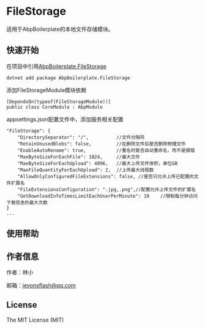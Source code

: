 # FileStorage


适用于AbpBoilerplate的本地文件存储模块。





## 快速开始


在项目中引用[AbpBoilerplate.FileStorage]( https://www.nuget.org/packages/AbpBoilerplate.FileStorage)


```
dotnet add package AbpBoilerplate.FileStorage
```

添加FileStorageModule模块依赖
```
[DependsOn(typeof(FileStorageModule))]
public class CoreModule : AbpModule

```

appsettings.json配置文件中，添加服务相关配置
```
"FileStorage": {
    "DirectorySeparator": "/",          //文件分隔符
    "RetainUnusedBlobs": false,         //在删除文件后是否删除物理文件
    "EnableAutoRename": true,           //重名时是否自动重命名，而不是报错
    "MaxByteSizeForEachFile": 1024,     //最大文件
    "MaxByteSizeForEachUpload": 4096,   //最大上传文件体积，单位GB
    "MaxFileQuantityForEachUpload": 2,  //上传最大线程数
    "AllowOnlyConfiguredFileExtensions": false, //是否只允许上传已配置的文件扩展名
    "FileExtensionsConfiguration": ".jpg,.png",//配置允许上传文件的扩展名
    "GetDownloadInfoTimesLimitEachUserPerMinute": 10    //限制每分钟访问下载信息的最大次数
}
...

```



## 使用帮助




## 作者信息

作者：林小

邮箱：jevonsflash@qq.com



## License

The MIT License (MIT)
